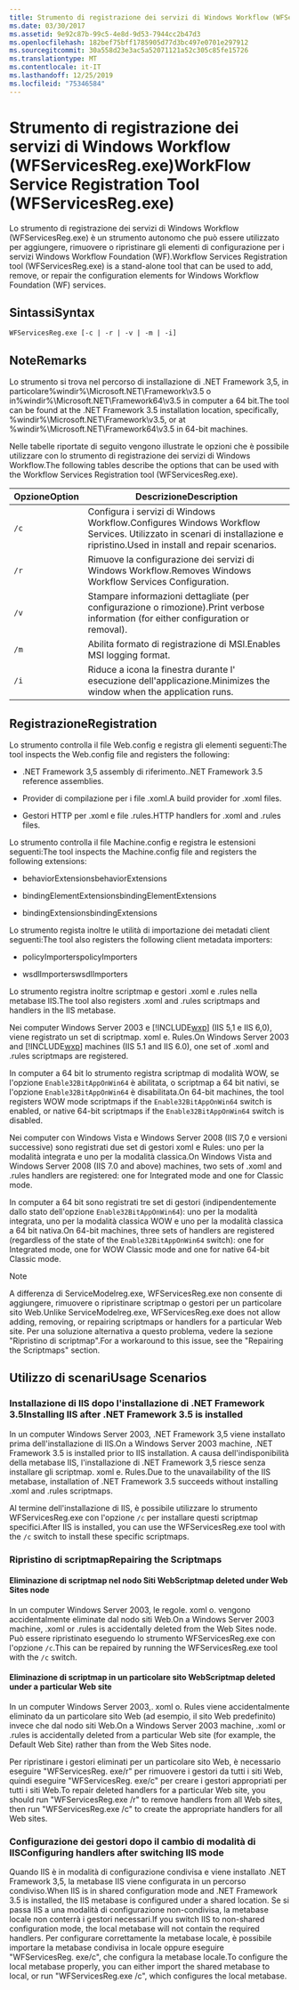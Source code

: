 ```yaml
---
title: Strumento di registrazione dei servizi di Windows Workflow (WFServicesReg.exe)
ms.date: 03/30/2017
ms.assetid: 9e92c87b-99c5-4e8d-9d53-7944cc2b47d3
ms.openlocfilehash: 182bef75bff1785905d77d3bc497e0701e297912
ms.sourcegitcommit: 30a558d23e3ac5a52071121a52c305c85fe15726
ms.translationtype: MT
ms.contentlocale: it-IT
ms.lasthandoff: 12/25/2019
ms.locfileid: "75346584"
---
```

# <a name="workflow-service-registration-tool-wfservicesregexe"></a><span data-ttu-id="18bd4-102">Strumento di registrazione dei servizi di Windows Workflow (WFServicesReg.exe)</span><span class="sxs-lookup"><span data-stu-id="18bd4-102">WorkFlow Service Registration Tool (WFServicesReg.exe)</span></span>
<span data-ttu-id="18bd4-103">Lo strumento di registrazione dei servizi di Windows Workflow (WFServicesReg.exe) è un strumento autonomo che può essere utilizzato per aggiungere, rimuovere o ripristinare gli elementi di configurazione per i servizi Windows Workflow Foundation (WF).</span><span class="sxs-lookup"><span data-stu-id="18bd4-103">Workflow Services Registration tool (WFServicesReg.exe) is a stand-alone tool that can be used to add, remove, or repair the configuration elements for Windows Workflow Foundation (WF) services.</span></span>  
  
## <a name="syntax"></a><span data-ttu-id="18bd4-104">Sintassi</span><span class="sxs-lookup"><span data-stu-id="18bd4-104">Syntax</span></span>  
  
```console  
WFServicesReg.exe [-c | -r | -v | -m | -i]  
```  
  
## <a name="remarks"></a><span data-ttu-id="18bd4-105">Note</span><span class="sxs-lookup"><span data-stu-id="18bd4-105">Remarks</span></span>  
 <span data-ttu-id="18bd4-106">Lo strumento si trova nel percorso di installazione di .NET Framework 3,5, in particolare%windir%\Microsoft.NET\Framework\v3.5 o in%windir%\Microsoft.NET\Framework64\v3.5 in computer a 64 bit.</span><span class="sxs-lookup"><span data-stu-id="18bd4-106">The tool can be found at the .NET Framework 3.5 installation location, specifically, %windir%\Microsoft.NET\Framework\v3.5, or at %windir%\Microsoft.NET\Framework64\v3.5 in 64-bit machines.</span></span>  
  
 <span data-ttu-id="18bd4-107">Nelle tabelle riportate di seguito vengono illustrate le opzioni che è possibile utilizzare con lo strumento di registrazione dei servizi di Windows Workflow.</span><span class="sxs-lookup"><span data-stu-id="18bd4-107">The following tables describe the options that can be used with the Workflow Services Registration tool (WFServicesReg.exe).</span></span>  
  
|<span data-ttu-id="18bd4-108">Opzione</span><span class="sxs-lookup"><span data-stu-id="18bd4-108">Option</span></span>|<span data-ttu-id="18bd4-109">Descrizione</span><span class="sxs-lookup"><span data-stu-id="18bd4-109">Description</span></span>|  
|------------|-----------------|  
|`/c`|<span data-ttu-id="18bd4-110">Configura i servizi di Windows Workflow.</span><span class="sxs-lookup"><span data-stu-id="18bd4-110">Configures Windows Workflow Services.</span></span> <span data-ttu-id="18bd4-111">Utilizzato in scenari di installazione e ripristino.</span><span class="sxs-lookup"><span data-stu-id="18bd4-111">Used in install and repair scenarios.</span></span>|  
|`/r`|<span data-ttu-id="18bd4-112">Rimuove la configurazione dei servizi di Windows Workflow.</span><span class="sxs-lookup"><span data-stu-id="18bd4-112">Removes Windows Workflow Services Configuration.</span></span>|  
|`/v`|<span data-ttu-id="18bd4-113">Stampare informazioni dettagliate (per configurazione o rimozione).</span><span class="sxs-lookup"><span data-stu-id="18bd4-113">Print verbose information (for either configuration or removal).</span></span>|  
|`/m`|<span data-ttu-id="18bd4-114">Abilita formato di registrazione di MSI.</span><span class="sxs-lookup"><span data-stu-id="18bd4-114">Enables MSI logging format.</span></span>|  
|`/i`|<span data-ttu-id="18bd4-115">Riduce a icona la finestra durante l' esecuzione dell'applicazione.</span><span class="sxs-lookup"><span data-stu-id="18bd4-115">Minimizes the window when the application runs.</span></span>|  
  
## <a name="registration"></a><span data-ttu-id="18bd4-116">Registrazione</span><span class="sxs-lookup"><span data-stu-id="18bd4-116">Registration</span></span>  
 <span data-ttu-id="18bd4-117">Lo strumento controlla il file Web.config e registra gli elementi seguenti:</span><span class="sxs-lookup"><span data-stu-id="18bd4-117">The tool inspects the Web.config file and registers the following:</span></span>  
  
- <span data-ttu-id="18bd4-118">.NET Framework 3,5 assembly di riferimento.</span><span class="sxs-lookup"><span data-stu-id="18bd4-118">.NET Framework 3.5 reference assemblies.</span></span>  
  
- <span data-ttu-id="18bd4-119">Provider di compilazione per i file .xoml.</span><span class="sxs-lookup"><span data-stu-id="18bd4-119">A build provider for .xoml files.</span></span>  
  
- <span data-ttu-id="18bd4-120">Gestori HTTP per .xoml e file .rules.</span><span class="sxs-lookup"><span data-stu-id="18bd4-120">HTTP handlers for .xoml and .rules files.</span></span>  
  
 <span data-ttu-id="18bd4-121">Lo strumento controlla il file Machine.config e registra le estensioni seguenti:</span><span class="sxs-lookup"><span data-stu-id="18bd4-121">The tool inspects the Machine.config file and registers the following extensions:</span></span>  
  
- <span data-ttu-id="18bd4-122">behaviorExtensions</span><span class="sxs-lookup"><span data-stu-id="18bd4-122">behaviorExtensions</span></span>  
  
- <span data-ttu-id="18bd4-123">bindingElementExtensions</span><span class="sxs-lookup"><span data-stu-id="18bd4-123">bindingElementExtensions</span></span>  
  
- <span data-ttu-id="18bd4-124">bindingExtensions</span><span class="sxs-lookup"><span data-stu-id="18bd4-124">bindingExtensions</span></span>  
  
 <span data-ttu-id="18bd4-125">Lo strumento regista inoltre le utilità di importazione dei metadati client seguenti:</span><span class="sxs-lookup"><span data-stu-id="18bd4-125">The tool also registers the following client metadata importers:</span></span>  
  
- <span data-ttu-id="18bd4-126">policyImporters</span><span class="sxs-lookup"><span data-stu-id="18bd4-126">policyImporters</span></span>  
  
- <span data-ttu-id="18bd4-127">wsdlImporters</span><span class="sxs-lookup"><span data-stu-id="18bd4-127">wsdlImporters</span></span>  
  
 <span data-ttu-id="18bd4-128">Lo strumento registra inoltre scriptmap e gestori .xoml e .rules nella metabase IIS.</span><span class="sxs-lookup"><span data-stu-id="18bd4-128">The tool also registers .xoml and .rules scriptmaps and handlers in the IIS metabase.</span></span>  
  
 <span data-ttu-id="18bd4-129">Nei computer Windows Server 2003 e [!INCLUDE[wxp](../../../includes/wxp-md.md)] (IIS 5,1 e IIS 6,0), viene registrato un set di scriptmap. xoml e. Rules.</span><span class="sxs-lookup"><span data-stu-id="18bd4-129">On Windows Server 2003 and [!INCLUDE[wxp](../../../includes/wxp-md.md)] machines (IIS 5.1 and IIS 6.0), one set of .xoml and .rules scriptmaps are registered.</span></span>  
  
 <span data-ttu-id="18bd4-130">In computer a 64 bit lo strumento registra scriptmap di modalità WOW, se l'opzione `Enable32BitAppOnWin64` è abilitata, o scriptmap a 64 bit nativi, se l'opzione `Enable32BitAppOnWin64` è disabilitata.</span><span class="sxs-lookup"><span data-stu-id="18bd4-130">On 64-bit machines, the tool registers WOW mode scriptmaps if the `Enable32BitAppOnWin64` switch is enabled, or native 64-bit scriptmaps if the `Enable32BitAppOnWin64` switch is disabled.</span></span>  
  
 <span data-ttu-id="18bd4-131">Nei computer con Windows Vista e Windows Server 2008 (IIS 7,0 e versioni successive) sono registrati due set di gestori xoml e Rules: uno per la modalità integrata e uno per la modalità classica.</span><span class="sxs-lookup"><span data-stu-id="18bd4-131">On Windows Vista and Windows Server 2008 (IIS 7.0 and above) machines, two sets of .xoml and .rules handlers are registered: one for Integrated mode and one for Classic mode.</span></span>  
  
 <span data-ttu-id="18bd4-132">In computer a 64 bit sono registrati tre set di gestori (indipendentemente dallo stato dell'opzione `Enable32BitAppOnWin64`): uno per la modalità integrata, uno per la modalità classica WOW e uno per la modalità classica a 64 bit nativa.</span><span class="sxs-lookup"><span data-stu-id="18bd4-132">On 64-bit machines, three sets of handlers are registered (regardless of the state of the `Enable32BitAppOnWin64` switch): one for Integrated mode, one for WOW Classic mode and one for native 64-bit Classic mode.</span></span>  
  
> [!NOTE]
> <span data-ttu-id="18bd4-133">A differenza di ServiceModelreg.exe, WFServicesReg.exe non consente di aggiungere, rimuovere o ripristinare scriptmap o gestori per un particolare sito Web.</span><span class="sxs-lookup"><span data-stu-id="18bd4-133">Unlike ServiceModelreg.exe, WFServicesReg.exe does not allow adding, removing, or repairing scriptmaps or handlers for a particular Web site.</span></span> <span data-ttu-id="18bd4-134">Per una soluzione alternativa a questo problema, vedere la sezione "Ripristino di scriptmap".</span><span class="sxs-lookup"><span data-stu-id="18bd4-134">For a workaround to this issue, see the "Repairing the Scriptmaps" section.</span></span>  
  
## <a name="usage-scenarios"></a><span data-ttu-id="18bd4-135">Utilizzo di scenari</span><span class="sxs-lookup"><span data-stu-id="18bd4-135">Usage Scenarios</span></span>  
  
### <a name="installing-iis-after-net-framework-35-is-installed"></a><span data-ttu-id="18bd4-136">Installazione di IIS dopo l'installazione di .NET Framework 3.5</span><span class="sxs-lookup"><span data-stu-id="18bd4-136">Installing IIS after .NET Framework 3.5 is installed</span></span>  
 <span data-ttu-id="18bd4-137">In un computer Windows Server 2003, .NET Framework 3,5 viene installato prima dell'installazione di IIS.</span><span class="sxs-lookup"><span data-stu-id="18bd4-137">On a Windows Server 2003 machine, .NET Framework 3.5 is installed prior to IIS installation.</span></span> <span data-ttu-id="18bd4-138">A causa dell'indisponibilità della metabase IIS, l'installazione di .NET Framework 3,5 riesce senza installare gli scriptmap. xoml e. Rules.</span><span class="sxs-lookup"><span data-stu-id="18bd4-138">Due to the unavailability of the IIS metabase, installation of .NET Framework 3.5 succeeds without installing .xoml and .rules scriptmaps.</span></span>  
  
 <span data-ttu-id="18bd4-139">Al termine dell'installazione di IIS, è possibile utilizzare lo strumento WFServicesReg.exe con l'opzione `/c` per installare questi scriptmap specifici.</span><span class="sxs-lookup"><span data-stu-id="18bd4-139">After IIS is installed, you can use the WFServicesReg.exe tool with the `/c` switch to install these specific scriptmaps.</span></span>  
  
### <a name="repairing-the-scriptmaps"></a><span data-ttu-id="18bd4-140">Ripristino di scriptmap</span><span class="sxs-lookup"><span data-stu-id="18bd4-140">Repairing the Scriptmaps</span></span>  
  
#### <a name="scriptmap-deleted-under-web-sites-node"></a><span data-ttu-id="18bd4-141">Eliminazione di scriptmap nel nodo Siti Web</span><span class="sxs-lookup"><span data-stu-id="18bd4-141">Scriptmap deleted under Web Sites node</span></span>  
 <span data-ttu-id="18bd4-142">In un computer Windows Server 2003, le regole. xoml o. vengono accidentalmente eliminate dal nodo siti Web.</span><span class="sxs-lookup"><span data-stu-id="18bd4-142">On a Windows Server 2003 machine, .xoml or .rules is accidentally deleted from the Web Sites node.</span></span> <span data-ttu-id="18bd4-143">Può essere ripristinato eseguendo lo strumento WFServicesReg.exe con l'opzione `/c`.</span><span class="sxs-lookup"><span data-stu-id="18bd4-143">This can be repaired by running the WFServicesReg.exe tool with the `/c` switch.</span></span>  
  
#### <a name="scriptmap-deleted-under-a-particular-web-site"></a><span data-ttu-id="18bd4-144">Eliminazione di scriptmap in un particolare sito Web</span><span class="sxs-lookup"><span data-stu-id="18bd4-144">Scriptmap deleted under a particular Web site</span></span>  
 <span data-ttu-id="18bd4-145">In un computer Windows Server 2003,. xoml o. Rules viene accidentalmente eliminato da un particolare sito Web (ad esempio, il sito Web predefinito) invece che dal nodo siti Web.</span><span class="sxs-lookup"><span data-stu-id="18bd4-145">On a Windows Server 2003 machine, .xoml or .rules is accidentally deleted from a particular Web site (for example, the Default Web Site) rather than from the Web Sites node.</span></span>  
  
 <span data-ttu-id="18bd4-146">Per ripristinare i gestori eliminati per un particolare sito Web, è necessario eseguire "WFServicesReg. exe/r" per rimuovere i gestori da tutti i siti Web, quindi eseguire "WFServicesReg. exe/c" per creare i gestori appropriati per tutti i siti Web.</span><span class="sxs-lookup"><span data-stu-id="18bd4-146">To repair deleted handlers for a particular Web site, you should run "WFServicesReg.exe /r" to remove handlers from all Web sites, then run "WFServicesReg.exe /c" to create the appropriate handlers for all Web sites.</span></span>  
  
### <a name="configuring-handlers-after-switching-iis-mode"></a><span data-ttu-id="18bd4-147">Configurazione dei gestori dopo il cambio di modalità di IIS</span><span class="sxs-lookup"><span data-stu-id="18bd4-147">Configuring handlers after switching IIS mode</span></span>  
 <span data-ttu-id="18bd4-148">Quando IIS è in modalità di configurazione condivisa e viene installato .NET Framework 3,5, la metabase IIS viene configurata in un percorso condiviso.</span><span class="sxs-lookup"><span data-stu-id="18bd4-148">When IIS is in shared configuration mode and .NET Framework 3.5 is installed, the IIS metabase is configured under a shared location.</span></span> <span data-ttu-id="18bd4-149">Se si passa IIS a una modalità di configurazione non-condivisa, la metabase locale non conterrà i gestori necessari.</span><span class="sxs-lookup"><span data-stu-id="18bd4-149">If you switch IIS to non-shared configuration mode, the local metabase will not contain the required handlers.</span></span> <span data-ttu-id="18bd4-150">Per configurare correttamente la metabase locale, è possibile importare la metabase condivisa in locale oppure eseguire "WFServicesReg. exe/c", che configura la metabase locale.</span><span class="sxs-lookup"><span data-stu-id="18bd4-150">To configure the local metabase properly, you can either import the shared metabase to local, or run "WFServicesReg.exe /c", which configures the local metabase.</span></span>
